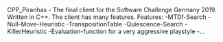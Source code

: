 CPP_Piranhas - The final client for the Software Challenge Germany 2019.
Written in C++. The client has many features.
Features:
  -MTDf-Search
  -Null-Move-Heuristic
  -TranspositionTable
  -Quiescence-Search
  -KillerHeuristic
  -Evaluation-function for a very aggressive playstyle
  -...
